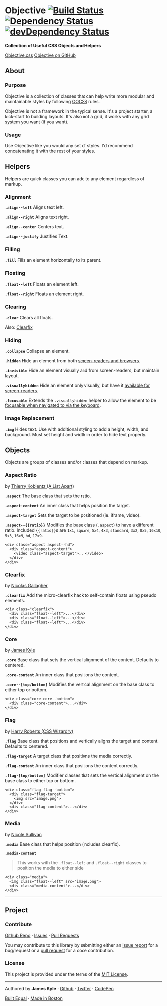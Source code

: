 # Objective [![Build Status](https://travis-ci.org/tctcl/objective.png?branch=master)](https://travis-ci.org/tctcl/objective) [![Dependency Status](https://david-dm.org/tctcl/objective.png)](https://david-dm.org/tctcl/objective) [![devDependency Status](https://david-dm.org/tctcl/objective/dev-status.png)](https://david-dm.org/tctcl/objective#info=devDependencies)

**Collection of Useful CSS Objects and Helpers**

<a href="objective.css" class="button button--primary">Objective.css</a>
<a href="http://github.com/thejameskyle/objective" class="button">Objective on GitHub</a>

## About

### Purpose

Objective is a collection of classes that can help write more modular and maintainable styles by following [OOCSS](http://coding.smashingmagazine.com/2011/12/12/an-introduction-to-object-oriented-css-oocss/) rules.

Objective is not a framework in the typical sense. It's a project starter, a kick-start to building layouts. It's also not a grid, it works with any grid system you want (if you want).

### Usage

Use Objective like you would any set of styles. I'd recommend concatenating it with the rest of your styles.

## Helpers

Helpers are quick classes you can add to any element regardless of markup.

### Alignment

**`.align--left`** Aligns text left.

**`.align--right`** Aligns text right.

**`.align--center`** Centers text.

**`.align--justify`** Justifies Text.

### Filling

**`.fill`** Fills an element horizontally to its parent.

### Floating

**`.float--left`** Floats an element left.

**`.float--right`** Floats an element right.

### Clearing

**`.clear`** Clears all floats.

Also: [Clearfix](#clearfix)

### Hiding

**`.collapse`** Collapse an element.

**`.hidden`** Hide an element from both [screen-readers and browsers](http://h5bp.com/u).

**`.invisible`** Hide an element visually and from screen-readers, but maintain layout.

**`.visuallyhidden`** Hide an element only visually, but have it [available for screen-readers](http://h5bp.com/v).

**`.focusable`** Extends the `.visuallyhidden` helper to allow the element to be [focusable when navigated to via the keyboard](http://h5bp.com/p).

### Image Replacement

**`.img`** Hides text. Use with additional styling to add a height, width, and background. Must set height and width in order to hide text properly.

## Objects

Objects are groups of classes and/or classes that depend on markup.

### Aspect Ratio

by [Thierry Koblentz (A List Apart)](http://alistapart.com/article/creating-intrinsic-ratios-for-video)

**`.aspect`** The base class that sets the ratio.

**`.aspect-content`** An inner class that helps position the target.

**`.aspect-target`** Sets the target to be positioned (ie. iframe, video).

**`.aspect--{{ratio}}`** Modifies the base class (`.aspect`) to have a different ratio. Included `{{ratio}}`s are `1x1`, `square`, `5x4`, `4x3`, `standard`, `3x2`, `8x5`, `16x10`, `5x3`, `16x9`, `hd`, `17x9`.


```
<div class="aspect aspect--hd">
  <div class="aspect-content">
    <video class="aspect-target">...</video>
  </div>
</div>
```

### Clearfix

by [Nicolas Gallagher](http://nicolasgallagher.com/micro-clearfix-hack/)

**`.clearfix`** Add the micro-clearfix hack to self-contain floats using pseudo elements.

```
<div class="clearfix">
  <div class="float--left">...</div>
  <div class="float--left">...</div>
  <div class="float--left">...</div>
</div>
```

### Core

by [James Kyle](https://twitter.com/thejameskyle)

**`.core`** Base class that sets the vertical alignment of the content. Defaults to centered.

**`.core-content`** An inner class that positions the content.

**`.core--[top/bottom]`** Modifies the vertical alignment on the base class to either top or bottom.

```
<div class="core core--bottom">
  <div class="core-content">...</div>
</div>
```

### Flag

by [Harry Roberts (CSS Wizardry)](http://csswizardry.com/2013/05/the-flag-object/)

**`.flag`** Base class that positions and vertically aligns the target and content. Defaults to centered.

**`.flag-target`** A target class that positions the media correctly.

**`.flag-content`** An inner class that positions the content correctly.

**`.flag-[top/bottom]`** Modifier classes that sets the vertical alignment on the base class to either top or bottom.

```
<div class="flag flag--bottom">
  <div class="flag-target">
    <img src="image.png">
  </div>
  <div class="flag-content">...</div>
</div>
```

### Media

by [Nicole Sullivan](http://www.stubbornella.org/content/2010/06/25/the-media-object-saves-hundreds-of-lines-of-code/)

**`.media`** Base class that helps position (includes clearfix).

**`.media-content`**

> This works with the `.float--left` and `.float--right` classes to position the media to either side.

```
<div class="media">
  <img class="float--left" src="image.png">
  <div class="media-content">...</div>
</div>
```

---

## Project

### Contribute

[Github Repo](https://github.com/thejameskyle/objective/) · [Issues](https://github.com/thejameskyle/objective/issues) · [Pull Requests](https://github.com/thejameskyle/objective/pulls)

You may contribute to this library by submitting either an [issue report](https://github.com/thejameskyle/objective/issues) for a bug/request or a [pull request](https://github.com/thejameskyle/objective/pulls) for a code contribution.

### License

This project is provided under the terms of the [MIT License](LICENSE.md).

---

Authored by **James Kyle** · [Github](http://github.com/thejameskyle) · [Twitter](http://twitter.com/thejameskyle) · [CodePen](http://codepen.io/thejameskyle)

[Built Equal](www.hrc.org/donate) · [Made in Boston](http://bostonbuilt.org/)
